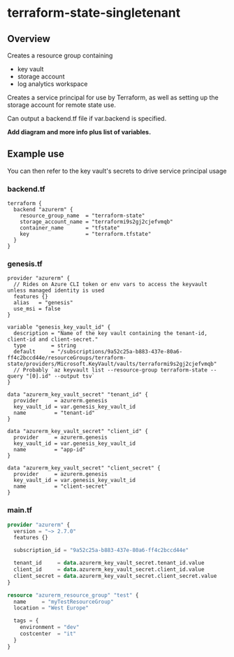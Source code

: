 # terraform-state-singletenant

## Overview

Creates a resource group containing

* key vault
* storage account
* log analytics workspace

Creates a service principal for use by Terraform, as well as setting up the storage account for remote state use.

Can output a backend.tf file if var.backend is specified.

**Add diagram and more info plus list of variables.**

## Example use

You can then refer to the key vault's secrets to drive service principal usage

### backend.tf

```hcl
terraform {
  backend "azurerm" {
    resource_group_name  = "terraform-state"
    storage_account_name = "terraformi9s2gj2cjefvmqb"
    container_name       = "tfstate"
    key                  = "terraform.tfstate"
  }
}
```

### genesis.tf

```hcl
provider "azurerm" {
  // Rides on Azure CLI token or env vars to access the keyvault unless managed identity is used
  features {}
  alias   = "genesis"
  use_msi = false
}

variable "genesis_key_vault_id" {
  description = "Name of the key vault containing the tenant-id, client-id and client-secret."
  type        = string
  default     = "/subscriptions/9a52c25a-b883-437e-80a6-ff4c2bccd44e/resourceGroups/terraform-state/providers/Microsoft.KeyVault/vaults/terraformi9s2gj2cjefvmqb"
  // Probably `az keyvault list --resource-group terraform-state --query "[0].id" --output tsv`
}

data "azurerm_key_vault_secret" "tenant_id" {
  provider     = azurerm.genesis
  key_vault_id = var.genesis_key_vault_id
  name         = "tenant-id"
}

data "azurerm_key_vault_secret" "client_id" {
  provider     = azurerm.genesis
  key_vault_id = var.genesis_key_vault_id
  name         = "app-id"
}

data "azurerm_key_vault_secret" "client_secret" {
  provider     = azurerm.genesis
  key_vault_id = var.genesis_key_vault_id
  name         = "client-secret"
}
```

### main.tf

```terraform
provider "azurerm" {
  version = "~> 2.7.0"
  features {}

  subscription_id = "9a52c25a-b883-437e-80a6-ff4c2bccd44e"

  tenant_id     = data.azurerm_key_vault_secret.tenant_id.value
  client_id     = data.azurerm_key_vault_secret.client_id.value
  client_secret = data.azurerm_key_vault_secret.client_secret.value
}

resource "azurerm_resource_group" "test" {
  name     = "myTestResourceGroup"
  location = "West Europe"

  tags = {
    environment = "dev"
    costcenter  = "it"
  }
}
```
